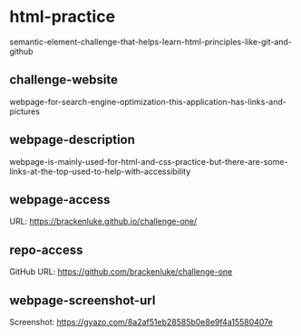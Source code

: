 # html-practice
semantic-element-challenge-that-helps-learn-html-principles-like-git-and-github
## challenge-website
webpage-for-search-engine-optimization-this-application-has-links-and-pictures
## webpage-description
webpage-is-mainly-used-for-html-and-css-practice-but-there-are-some-links-at-the-top-used-to-help-with-accessibility
## webpage-access
URL: https://brackenluke.github.io/challenge-one/
## repo-access
GitHub URL: https://github.com/brackenluke/challenge-one
## webpage-screenshot-url
Screenshot: https://gyazo.com/8a2af51eb28585b0e8e9f4a15580407e
